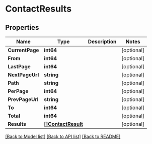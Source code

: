 # ContactResults

## Properties

Name | Type | Description | Notes
------------ | ------------- | ------------- | -------------
**CurrentPage** | **int64** |  | [optional] 
**From** | **int64** |  | [optional] 
**LastPage** | **int64** |  | [optional] 
**NextPageUrl** | **string** |  | [optional] 
**Path** | **string** |  | [optional] 
**PerPage** | **int64** |  | [optional] 
**PrevPageUrl** | **string** |  | [optional] 
**To** | **int64** |  | [optional] 
**Total** | **int64** |  | [optional] 
**Results** | [**[]ContactResult**](ContactResult.md) |  | [optional] 

[[Back to Model list]](../README.md#documentation-for-models) [[Back to API list]](../README.md#documentation-for-api-endpoints) [[Back to README]](../README.md)


